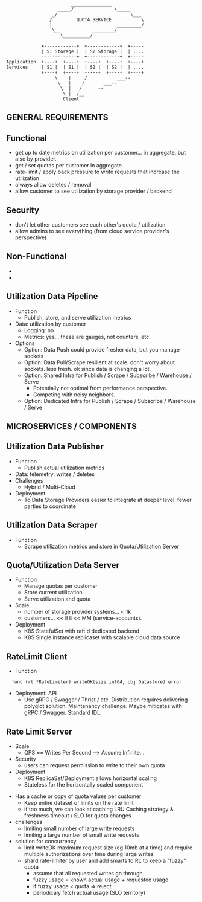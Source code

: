 ```
                        _______________
                   _____/               \_____
                 _/                           \___
                /         QUOTA SERVICE           \
                |                        _________/
                 \__            ________/
                    \__________/

             +------------+  +------------+  +-----
             | S1 Storage |  | S2 Storage |  | ....
             -------------+  +------------+  +-----
Application  +----+  +----+  +----+  +----+  +----+
Services     | S1 |  | S1 |  | S2 |  | S2 |  | ....
             +----+  +----+  +----+  +----+  +----+
                  \    |     /           ___--
                   \   |    /       ___--
                    \  |   /    __--
                     \ |  /__---
                     Client
```


GENERAL REQUIREMENTS
------------
## Functional
+ get up to date metrics on utilization per customer... in aggregate, but also by provider.
+ get / set quotas per customer in aggregate
+ rate-limit / apply back pressure to write requests that increase the utilization
+ always allow deletes / removal
+ allow customer to see utilization by storage provider / backend

## Security
+ don't let other customers see each other's quota / utilization
+ allow admins to see everything (from cloud service provider's perspective)

## Non-Functional
+
+

## Utilization Data Pipeline
* Function
  + Publish, store, and serve utilization metrics
* Data: utilization by customer
  + Logging: no
  + Metrics: yes... these are gauges, not counters, etc.
* Options
  + Option: Data Push
    could provide fresher data, but you manage sockets
  + Option: Data Pull/Scrape
    resilient at scale. don't worry about sockets. less fresh. ok since data is changing a lot.
  + Option: Shared Infra for Publish / Scrape / Subscribe / Warehouse / Serve
    + Potentially not optimal from performance perspective.
    + Competing with noisy neighbors.
  * Option: Dedicated Infra for Publish / Scrape / Subscribe / Warehouse / Serve



MICROSERVICES / COMPONENTS
--------------------------
## Utilization Data Publisher
* Function
  + Publish actual utilization metrics
* Data: telemetry: writes / deletes
* Challenges
  + Hybrid / Multi-Cloud
* Deployment
  + To Data Storage Providers
    easier to integrate at deeper level. fewer parties to coordinate

## Utilization Data Scraper
* Function
  + Scrape utilization metrics and store in Quota/Utilization Server

## Quota/Utilization Data Server
* Function
  + Manage quotas per customer
  + Store current utilization
  + Serve utilization and quota
* Scale
  + number of storage provider systems... < 1k
  + customers... << BB << MM (service-accounts).
* Deployment
  + K8S StatefulSet with raft'd dedicated backend
  + K8S Single instance replicaset with scalable cloud data source

## RateLimit Client
* Function
```
  func (rl *RateLimiter) writeOK(size int64, obj Datastore) error
```
* Deployment: API
    + Use gRPC / Swagger / Thrist / etc.
      Distribution requires delivering polyglot solution. Maintenancy challenge. Maybe mitigates with gRPC / Swagger. Standard IDL.

## Rate Limit Server
* Scale
  + QPS == Writes Per Second --> Assume Infinite...
* Security
  + users can request permission to write to their own quota
* Deployment
  + K8S ReplicaSet/Deployment allows horizontal scaling
  + Stateless for the horizontally scaled component
+ Has a cache or copy of quota values per customer
  + Keep entire dataset of limits on the rate limit
  + if too much, we can look at caching
    LRU Caching strategy & freshness timeout / SLO for quota changes
+ challenges
  + limiting small number of large write requests
  + limiting a large number of small write requests
+ solution for concurrency
  + limit writeOK maximum request size (eg 10mb at a time) and require multiple authorizations over time during large writes
  + shard rate-limiter by user and add smarts to RL to keep a "fuzzy" quota
    + assume that all requested writes go through
    + fuzzy usage = known actual usage + requested usage
    + if fuzzy usage < quota => reject
    + periodicaly fetch actual usage (SLO territory)
